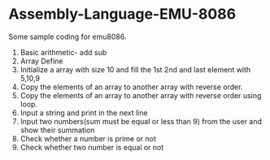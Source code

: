 # Assembly-Language-EMU-8086
Some sample coding for emu8086.

1. Basic arithmetic- add sub
2. Array Define
3. Initialize a array with size 10 and fill the 1st 2nd and last element with 5,10,9
4. Copy the elements of an array to another array with reverse order.
5. Copy the elements of an array to another array with reverse order using loop.
6. Input a string and print in the next line
7. Input two numbers(sum must be equal or less than 9) from the user and show their summation
8. Check whether a number is prime or not
9. Check whether two number is equal or not

